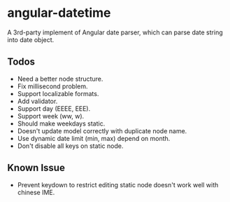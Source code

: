 angular-datetime
================
A 3rd-party implement of Angular date parser, which can parse date string into date object.

Todos
-----
* Need a better node structure.
* Fix millisecond problem.
* Support localizable formats.
* Add validator.
* Support day (EEEE, EEE).
* Support week (ww, w).
* Should make weekdays static.
* Doesn't update model correctly with duplicate node name.
* Use dynamic date limit (min, max) depend on month.
* Don't disable all keys on static node.

Known Issue
-----------
* Prevent keydown to restrict editing static node doesn't work well with chinese IME.
